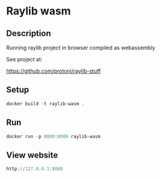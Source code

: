 # Raylib wasm

## Description
Running raylib project in browser compiled as webassembly

See project at:

<https://github.com/protoni/raylib-stuff>

## Setup
```powershell
docker build -t raylib-wasm .
```

## Run
```powershell
docker run -p 8080:8080 raylib-wasm
```

## View website
```powershell
http://127.0.0.1:8080
```